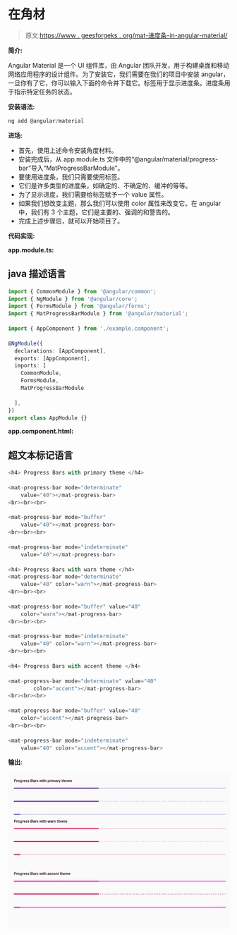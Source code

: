 # <mat-progress-bar>在</mat-progress-bar>角材

> 原文:[https://www . geesforgeks . org/mat-进度条-in-angular-material/](https://www.geeksforgeeks.org/mat-progress-bar-in-angular-material/)

**简介:**

Angular Material 是一个 UI 组件库，由 Angular 团队开发，用于构建桌面和移动网络应用程序的设计组件。为了安装它，我们需要在我们的项目中安装 angular，一旦你有了它，你可以输入下面的命令并下载它。<mat-progress-bar>标签用于显示进度条。进度条用于指示特定任务的状态。</mat-progress-bar>

**安装语法:**

```ts
ng add @angular/material
```

**进场:**

*   首先，使用上述命令安装角度材料。
*   安装完成后，从 app.module.ts 文件中的“@angular/material/progress-bar”导入“MatProgressBarModule”。
*   要使用进度条，我们只需要使用<mat-progress-bar>标签。</mat-progress-bar>
*   它们是许多类型的进度条，如确定的、不确定的、缓冲的等等。
*   为了显示进度，我们需要给标签赋予一个 value 属性。
*   如果我们想改变主题，那么我们可以使用 color 属性来改变它。在 angular 中，我们有 3 个主题，它们是主要的、强调的和警告的。
*   完成上述步骤后，就可以开始项目了。

**代码实现:**

**app.module.ts:**

## java 描述语言

```ts
import { CommonModule } from '@angular/common'; 
import { NgModule } from '@angular/core'; 
import { FormsModule } from '@angular/forms'; 
import { MatProgressBarModule } from '@angular/material'; 

import { AppComponent } from './example.component'; 

@NgModule({ 
  declarations: [AppComponent], 
  exports: [AppComponent], 
  imports: [ 
    CommonModule, 
    FormsModule, 
    MatProgressBarModule

  ], 
}) 
export class AppModule {}
```

**app.component.html:**

## 超文本标记语言

```ts
<h4> Progress Bars with primary theme </h4>

<mat-progress-bar mode="determinate" 
    value="40"></mat-progress-bar>
<br><br><br>

<mat-progress-bar mode="buffer" 
    value="40"></mat-progress-bar>
<br><br><br>

<mat-progress-bar mode="indeterminate" 
    value="40"></mat-progress-bar>

<h4> Progress Bars with warn theme </h4>
<mat-progress-bar mode="determinate" 
    value="40" color="warn"></mat-progress-bar>
<br><br><br>

<mat-progress-bar mode="buffer" value="40" 
    color="warn"></mat-progress-bar>
<br><br><br>

<mat-progress-bar mode="indeterminate" 
    value="40" color="warn"></mat-progress-bar>
<br><br><br>

<h4> Progress Bars with accent theme </h4>

<mat-progress-bar mode="determinate" value="40"
        color="accent"></mat-progress-bar>
<br><br><br>

<mat-progress-bar mode="buffer" value="40" 
    color="accent"></mat-progress-bar>
<br><br><br>

<mat-progress-bar mode="indeterminate" 
    value="40" color="accent"></mat-progress-bar>
```

**输出:**

![](img/d84f9a21047909780a32a66c9a6a6d26.png)